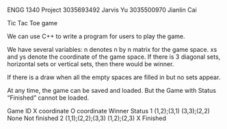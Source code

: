 ENGG 1340 Project
3035693492 	Jarvis Yu
3035500970	Jianlin Cai

Tic Tac Toe game

We can use C++ to write a program for users to play the game.

We have several variables: 
n denotes n by n matrix for the game space.
xs and ys denote the coordinate of the game space.
If there is 3 diagonal sets, horizontal sets or vertical sets, then there would be winner.

If there is a draw when all the empty spaces are filled in but no sets appear.

At any time, the game can be saved and loaded.
But the Game with Status “Finished” cannot be loaded.

Game ID 	X coordinate	O coordinate	Winner	Status
1	(1,2);(3,1)	(3,3);(2,2)	None	Not finished
2	(1,1);(2,2);(3,3)	(1,2);(2,3)	X	Finished

 
